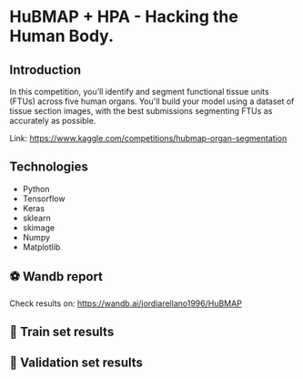 # HuBMAP + HPA - Hacking the Human Body.
## Introduction
In this competition, you’ll identify and segment functional tissue units (FTUs) across five human organs. You'll build your model using a dataset of tissue section images, with the best submissions segmenting FTUs as accurately as possible.

Link: https://www.kaggle.com/competitions/hubmap-organ-segmentation
## Technologies
<ul>
  <li>Python</li>
  <li>Tensorflow</li>
  <li>Keras</li>
  <li>sklearn</li>
  <li>skimage</li>
  <li>Numpy</li>
  <li>Matplotlib</li>
</ul>

## ⚽ Wandb report
Check results on: https://wandb.ai/jordiarellano1996/HuBMAP

## 🚀 Train set results


## 🚀 Validation set results


